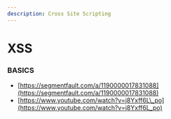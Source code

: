 ```yaml
---
description: Cross Site Scripting
---
```


# XSS

### BASICS

* [https://segmentfault.com/a/1190000017831088](https://segmentfault.com/a/1190000017831088)
* [https://www.youtube.com/watch?v=j8Yxff6L\_po](https://www.youtube.com/watch?v=j8Yxff6L_po)

